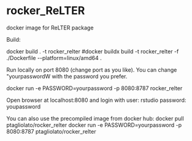 # rocker_ReLTER
docker image for ReLTER package

Build:

docker build . -t rocker_relter
#docker buildx build -t rocker_relter -f ./Dockerfile --platform=linux/amd64 .

Run locally on port 8080 (change port as you like).
You can change "yourpasswordW with the password you prefer.

docker run -e PASSWORD=yourpassword -p 8080:8787 rocker_relter

Open browser at localhost:8080 and login with
user: rstudio
password: youpassword

You can also use the precompiled image from docker hub:
docker pull ptagliolato/rocker_relter
docker run -e PASSWORD=yourpassword -p 8080:8787 ptagliolato/rocker_relter

